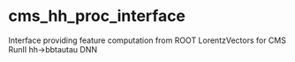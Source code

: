 # cms_hh_proc_interface
Interface providing feature computation from ROOT LorentzVectors for CMS RunII hh->bbtautau DNN
